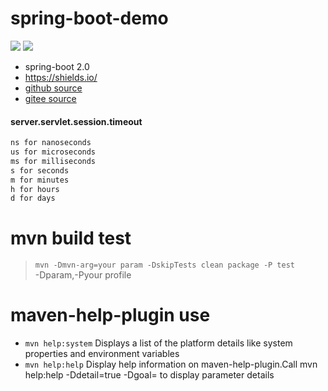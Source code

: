 # spring-boot-demo
![](https://img.shields.io/badge/springboot-2.1.13.RELEASE-blue.svg?color=blue&message=) ![](https://img.shields.io/badge/springrestdocs-2.0.4.RELEASE-blue.svg?color=blue&message=)
* spring-boot 2.0
* https://shields.io/
* [github source](https://github.com/netbuffer/spring-boot-demo)
* [gitee source](https://gitee.com/netbuffer/spring-boot-demo)

#### server.servlet.session.timeout
```html
ns for nanoseconds
us for microseconds
ms for milliseconds
s for seconds
m for minutes
h for hours
d for days
```

# mvn build test
> `mvn -Dmvn-arg=your param -DskipTests clean package -P test`  
-Dparam,-Pyour profile

# maven-help-plugin use
* `mvn help:system` Displays a list of the platform details like system properties and environment variables
* `mvn help:help` Display help information on maven-help-plugin.Call mvn help:help -Ddetail=true -Dgoal=<goal-name> to display parameter details